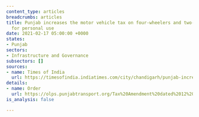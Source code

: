 ```yaml
---
content_type: articles
breadcrumbs: articles
title: Punjab increases the motor vehicle tax on four-wheelers and two-wheelers bought
  for personal use
date: 2021-02-17 05:00:00 +0000
states:
- Punjab
sectors:
- Infrastructure and Governance
subsectors: []
sources:
- name: Times of India
  url: https://timesofindia.indiatimes.com/city/chandigarh/punjab-increases-motor-vehicle-tax-on-personal-vehicles/articleshow/80888381.cms
details:
- name: Order
  url: https://olps.punjabtransport.org/Tax%20Amendment%20dated%2012%20Feb%202021.pdf
is_analysis: false

---
```

